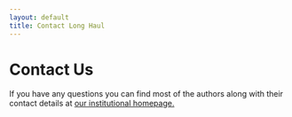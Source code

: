 ```yaml
---
layout: default
title: Contact Long Haul
---
```


<div id="contact">
  <h1 class="pageTitle">Contact Us</h1>
    <p>If you have any questions you can find most of the authors along with their contact details at <a href="http://ornithology.ucc.ie/"> our institutional homepage.</a> </div>
